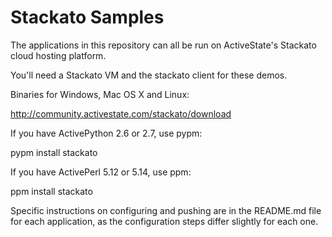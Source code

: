 Stackato Samples
================

The applications in this repository can all be run on ActiveState's Stackato cloud hosting platform.

You'll need a Stackato VM and the stackato client for these demos.

Binaries for Windows, Mac OS X and Linux:

  http://community.activestate.com/stackato/download

If you have ActivePython 2.6 or 2.7, use pypm:

  pypm install stackato
  
If you have ActivePerl 5.12 or 5.14, use ppm:

  ppm install stackato
  
Specific instructions on configuring and pushing are in the README.md file for each application, as the configuration steps differ slightly for each one.
